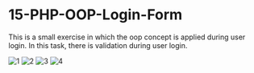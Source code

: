 # 15-PHP-OOP-Login-Form

This is a small exercise in which the oop concept is applied during user login. In this task, there is validation during user login.

![1](https://user-images.githubusercontent.com/56784702/218281299-feb6bdc9-de2b-41c5-9039-3e321b4097b0.png)
![2](https://user-images.githubusercontent.com/56784702/218281306-363dfd94-7423-40ab-85bb-1b72e104532e.png)
![3](https://user-images.githubusercontent.com/56784702/218281310-602e5453-3e94-4599-8f1a-42162d8dfc82.png)
![4](https://user-images.githubusercontent.com/56784702/218281314-74862a98-7843-4336-be3d-33b4d071af53.png)
